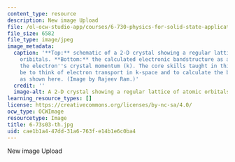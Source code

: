 ```yaml
---
content_type: resource
description: New image Upload
file: /ol-ocw-studio-app/courses/6-730-physics-for-solid-state-applications-spring-2003/cae1b1a447dd31a6763fe14b1e6c0ba4_6-73s03-th.jpg
file_size: 6582
file_type: image/jpeg
image_metadata:
  caption: '**Top:** schematic of a 2-D crystal showing a regular lattice of atomic
    oribitals. **Bottom:** the calculated electronic bandstructure as a function of
    the electron''s crystal momentum (k). The core skills taught in this class will
    be to think of electron transport in k-space and to calculate the bandstructure
    as shown here. (Image by Rajeev Ram.)'
  credit: ''
  image-alt: A 2-D crystal showing a regular lattice of atomic orbitals.
learning_resource_types: []
license: https://creativecommons.org/licenses/by-nc-sa/4.0/
ocw_type: OCWImage
resourcetype: Image
title: 6-73s03-th.jpg
uid: cae1b1a4-47dd-31a6-763f-e14b1e6c0ba4
---
```

New image Upload